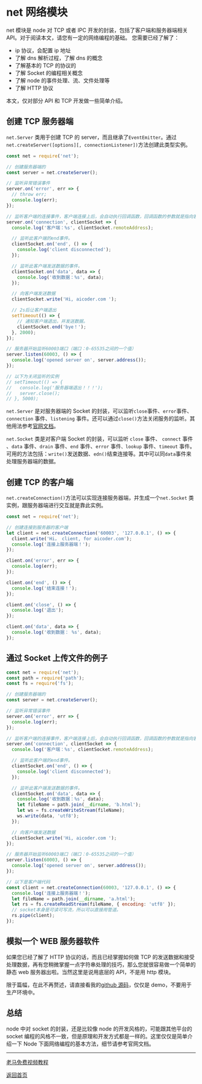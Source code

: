 # net 网络模块

net 模块是 node 对 TCP 或者 IPC 开发的封装，包括了客户端和服务器端相关 API。对于阅读本文，请您有一定的网络编程的基础。
您需要已经了解了：

- ip 协议，会配置 ip 地址
- 了解 dns 解析过程，了解 dns 的概念
- 了解基本的 TCP 的协议的
- 了解 Socket 的编程相关概念
- 了解 node 的事件处理、流、文件处理等
- 了解 HTTP 协议

本文，仅对部分 API 和 TCP 开发做一些简单介绍。

## 创建 TCP 服务器端

`net.Server` 类用于创建 TCP 的 server，而且继承了`EventEmitter`。通过`net.createServer([options][, connectionListener])`方法创建此类型实例。

```js
const net = require('net');

// 创建服务器端的
const server = net.createServer();

// 监听异常错误事件
server.on('error', err => {
  // throw err;
  console.log(err);
});

// 监听客户端的连接事件，客户端连接上后，会自动执行回调函数，回调函数的参数就是指向客户端的socket
server.on('connection', clientSocket => {
  console.log('客户端：%s', clientSocket.remoteAddress);

  // 监听此客户端的end事件。
  clientSocket.on('end', () => {
    console.log('client disconnected');
  });

  // 监听此客户端发送数据的事件。
  clientSocket.on('data', data => {
    console.log('收到数据：%s', data);
  });

  // 向客户端发送数据
  clientSocket.write('Hi, aicoder.com ');

  // 2s后让客户端退出
  setTimeout(() => {
    // 通知客户端退出，并发送数据。
    clientSocket.end('bye！');
  }, 2000);
});

// 服务器开始监听60003端口（端口：0-65535之间的一个值）
server.listen(60003, () => {
  console.log('opened server on', server.address());
});

// 以下为关闭监听的实例
// setTimeout(() => {
//   console.log('服务器端退出！！！');
//   server.close();
// }, 5000);
```

`net.Server` 是对服务器端的 Socket 的封装，可以监听`close`事件、`error`事件、`connection` 事件、`listening` 事件。还可以通过`close()`方法关闭服务的监听。其他用法参考[官网文档](http://nodejs.cn/api/net.html#net_net_createserver_options_connectionlistener)。

`net.Socket` 类是对客户端 Socket 的封装，可以监听 `close` 事件、 `connect` 事件 、`data` 事件、`drain` 事件、`end` 事件、`error` 事件`、lookup` 事件、`timeout` 事件。可用的方法包括：`write()`发送数据、`edn()`结束连接等。其中可以同`data`事件来处理服务器端的数据。

## 创建 TCP 的客户端

`net.createConnection()`方法可以实现连接服务器端，并生成一个`net.Socket` 类实例，跟服务器端进行交互就是靠此实例。

```js
const net = require('net');

// 创建连接到服务器的客户端
let client = net.createConnection('60003', '127.0.0.1', () => {
  client.write('Hi， client, for aicoder.com');
  console.log('连接上服务器端！');
});

client.on('error', err => {
  console.log(err);
});

client.on('end', () => {
  console.log('结束连接！');
});

client.on('close', () => {
  console.log('退出');
});

client.on('data', data => {
  console.log('收到数据： %s', data);
});
```

## 通过 Socket 上传文件的例子

```js
const net = require('net');
const path = require('path');
const fs = require('fs');

// 创建服务器端的
const server = net.createServer();

// 监听异常错误事件
server.on('error', err => {
  console.log(err);
});

// 监听客户端的连接事件，客户端连接上后，会自动执行回调函数，回调函数的参数就是指向客户端的socket
server.on('connection', clientSocket => {
  console.log('客户端：%s', clientSocket.remoteAddress);

  // 监听此客户端的end事件。
  clientSocket.on('end', () => {
    console.log('client disconnected');
  });

  // 监听此客户端发送数据的事件。
  clientSocket.on('data', data => {
    console.log('收到数据：%s', data);
    let fileName = path.join(__dirname, 'b.html');
    let ws = fs.createWriteStream(fileName);
    ws.write(data, 'utf8');
  });

  // 向客户端发送数据
  clientSocket.write('Hi, aicoder.com ');
});

// 服务器开始监听60003端口（端口：0-65535之间的一个值）
server.listen(60003, () => {
  console.log('opened server on', server.address());
});

// 以下是客户端代码
const client = net.createConnection(60003, '127.0.0.1', () => {
  console.log('连接上服务器端！');
  let fileName = path.join(__dirname, 'a.html');
  let rs = fs.createReadStream(fileName, { encoding: 'utf8' });
  // socket本身是可读可写流，所以可以直接用管道。
  rs.pipe(client);
});
```

## 模拟一个 WEB 服务器软件

如果您已经了解了 HTTP 协议的话，而且已经掌握如何做 TCP 的发送数据和接受处理数据，再有您稍微掌握一点字符串处理的技巧，那么您就很容易做一个简单的静态 web 服务器出啦。当然这里是说用底层的 API，不是用 http 模块。

限于篇幅，在此不再赘述，请直接看我的[github 源码](https://github.com/malun666/aicoder_node/tree/master/demos/webserver)，仅仅是 demo，不要用于生产环境中。

## 总结

node 中对 socket 的封装，还是比较像 node 的开发风格的，可能跟其他平台的 socket 编程的风格不一致，但是原理和开发方式都是一样的。这里仅仅是简单介绍一下 Node 下面网络编程的基本方法，细节请参考官网文档。

---

[老马免费视频教程](https://qtxh.ke.qq.com)

[返回首页](https://malun666.github.io/aicoder_node/#/)
